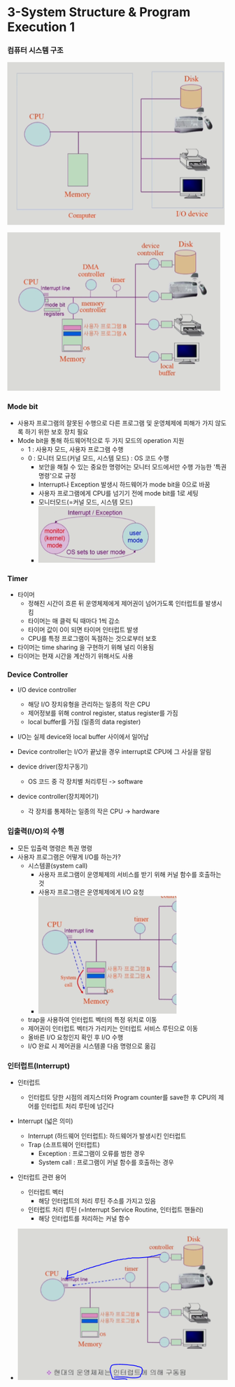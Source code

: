 # 3-System Structure & Program Execution 1

### 컴퓨터 시스템 구조

![image-20220925111443288](3-system-Structure-program-execution.assets/image-20220925111443288.png)

![image-20220925111914238](3-system-Structure-program-execution.assets/image-20220925111914238.png)

### Mode bit

- 사용자 프로그램의 잘못된 수행으로 다른 프로그램 및 운영체제에 피해가 가지 않도록 하기 위한 보호 장치 필요
- Mode bit을 통해 하드웨어적으로 두 가지 모드의 operation 지원
  - 1 : 사용자 모드, 사용자 프로그램 수행
  - 0 : 모니터 모드(커널 모드, 시스템 모드) : OS 코드 수행
    - 보안을 해칠 수 있는 중요한 명령어는 모니터 모드에서만 수행 가능한 '특권명령'으로 규정
    - Interrupt나 Exception 발생시 하드웨어가 mode bit을 0으로 바꿈
    - 사용자 프로그램에게 CPU를 넘기기 전에 mode bit를 1로 세팅
    - 모니터모드(=커널 모드, 시스템 모드)
    - ![image-20220925113507860](3-system-Structure-program-execution.assets/image-20220925113507860.png)

### Timer

- 타이머
  - 정해진 시간이 흐른 뒤 운영체제에게 제어권이 넘어가도록 인터럽트를 발생시킴
  - 타이머는 매 클럭 틱 때마다 1씩 감소
  - 타이머 값이 0이 되면 타이머 인터럽트 발생
  - CPU를 특정 프로그램이 독점하는 것으로부터 보호
- 타이머는 time sharing 을 구현하기 위해 널리 이용됨
- 타이머는 현재 시간을 계산하기 위해서도 사용

### Device Controller

- I/O device controller
  - 해당 I/O 장치유형을 관리하는 일종의 작은 CPU
  - 제어정보를 위해 control register, status register를 가짐
  - local buffer를 가짐 (일종의 data register)
- I/O는 실제 device와 local buffer 사이에서 일어남
- Device controller는 I/O가 끝났을 경우 interrupt로 CPU에 그 사실을 알림



- device driver(장치구동기)
  - OS 코드 중 각 장치별 처리루틴 -> software
- device controller(장치제어기)
  - 각 장치를 통제하는 일종의 작은 CPU -> hardware

### 입출력(I/O)의 수행

- 모든 입출력 명령은 특권 명령
- 사용자 프로그램은 어떻게 I/O를 하는가?
  - 시스템콜(system call)
    - 사용자 프로그램이 운영체제의 서비스를 받기 위해 커널 함수를 호출하는 것
    - 사용자 프로그램은 운영체제에게 I/O 요청
    - ![image-20220925115820052](3-system-Structure-program-execution.assets/image-20220925115820052.png)
  - trap을 사용하여 인터럽트 벡터의 특정 위치로 이동
  - 제어권이 인터럽트 벡터가 가리키는 인터럽트 서비스 루틴으로 이동
  - 올바른 I/O 요청인지 확인 후 I/O 수행
  - I/O 완료 시 제어권을 시스템콜 다음 명령으로 옮김

### 인터럽트(Interrupt)

- 인터럽트
  - 인터럽트 당한 시점의 레지스터와 Program counter를 save한 후 CPU의 제어를 인터럽트 처리 루틴에
    넘긴다
- Interrupt (넓은 의미)
  - Interrupt (하드웨어 인터럽트): 하드웨어가 발생시킨 인터럽트
  - Trap (소프트웨어 인터럽트)
    - Exception : 프로그램이 오류를 범한 경우
    - System call : 프로그램이 커널 함수를 호출하는 경우



- 인터럽트 관련 용어
  - 인터럽트 벡터
    - 해당 인터럽트의 처리 루틴 주소를 가지고 있음
  - 인터럽트 처리 루틴
    (=Interrupt Service Routine, 인터럽트 핸들러)
    - 해당 인터럽트를 처리하는 커널 함수
- ![image-20220925115736431](3-system-Structure-program-execution.assets/image-20220925115736431.png)



### 